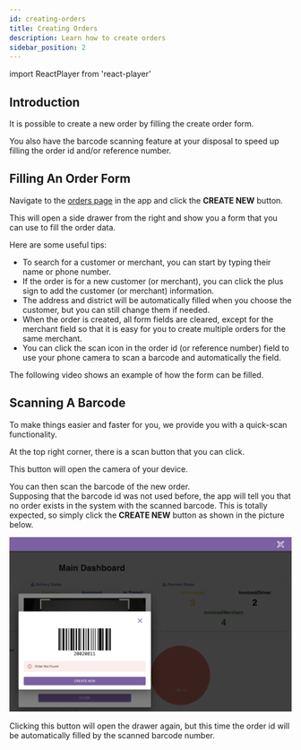 ```yaml
---
id: creating-orders
title: Creating Orders
description: Learn how to create orders
sidebar_position: 2
---
```

import ReactPlayer from 'react-player'

## Introduction

It is possible to create a new order by filling the create order form.

You also have the barcode scanning feature at your disposal to speed up filling the order id and/or reference number. 


## Filling An Order Form

Navigate to the [orders page](https://parceltracer.app/orders) in the app and click the **CREATE NEW** button.

This will open a side drawer from the right and show you a form that you can use to fill the order data.

Here are some useful tips:
- To search for a customer or merchant, you can start by typing their name or phone number.
- If the order is for a new customer (or merchant), you can click the plus sign to add the customer (or merchant) information.
- The address and district will be automatically filled when you choose the customer, but you can still change them if needed.
- When the order is created, all form fields are cleared, except for the merchant field so that it is easy for you to create multiple orders for the same merchant.
- You can click the scan icon in the order id (or reference number) field to use your phone camera to scan a barcode and automatically the field.

The following video shows an example of how the form can be filled.


<div className="player-wrapper">
    <ReactPlayer className="react-player" width="100%"
      height="100%" url='https://youtu.be/CZNST1NUBgI' />
</div>


## Scanning A Barcode

To make things easier and faster for you, we provide you with a quick-scan functionality.

At the top right corner, there is a scan button that you can click.

This button will open the camera of your device.

You can then scan the barcode of the new order.\
Supposing that the barcode id was not used before, the app will tell you that no order exists in the system with the scanned barcode. This is totally expected, so simply click the **CREATE NEW** button as shown in the picture below.

![alt text](./media/quick-scan.png)

Clicking this button will open the drawer again, but this time the order id will be automatically filled by the scanned barcode number.
